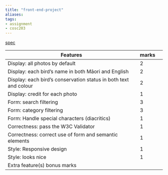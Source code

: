 ```yaml
---
title: "front-end-project"
aliases: 
tags: 
- assignment
- cosc203
---
```


[spec](https://cosc203.cspages.otago.ac.nz/assignments/a1/)

| Features                                                         | marks |   |
|------------------------------------------------------------------|-------| - |
| Display: all photos by default                                   | 2 |   |
| Display: each bird’s name in both Māori and English              | 2 |   |
| Display: each bird’s conservation status in both text and colour | 2 |   |
| Display: credit for each photo                                   | 1 |   |
| Form: search filtering                                           | 3 |   |
| Form: category filtering                                         | 3 |   |
| Form: Handle special characters (diacritics)                     | 1 |   |
| Correctness: pass the W3C Validator                              | 1 |   |
| Correctness: correct use of form and semantic elements           | 1 |   |
| Style: Responsive design                                         | 1 |   |
| Style: looks nice                                                | 1 |   |
| Extra feature(s) bonus marks                                     |   |   |
